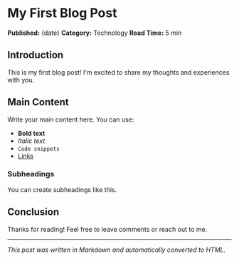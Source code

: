 # My First Blog Post

**Published:** {date}
**Category:** Technology
**Read Time:** 5 min

## Introduction

This is my first blog post! I'm excited to share my thoughts and experiences with you.

## Main Content

Write your main content here. You can use:

- **Bold text**
- *Italic text*
- `Code snippets`
- [Links](https://example.com)

### Subheadings

You can create subheadings like this.

## Conclusion

Thanks for reading! Feel free to leave comments or reach out to me.

---
*This post was written in Markdown and automatically converted to HTML.*
